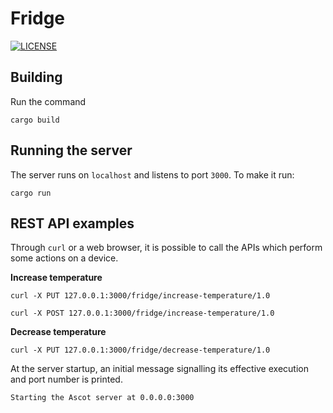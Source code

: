 # Fridge

[![LICENSE][license badge]][license]

## Building

Run the command

```console
cargo build
```

## Running the server

The server runs on `localhost` and listens to port `3000`. To make it run:

```console
cargo run
```

## REST API examples

Through `curl` or a web browser, it is possible to call the APIs which perform
some actions on a device.

**Increase temperature**

```console
curl -X PUT 127.0.0.1:3000/fridge/increase-temperature/1.0
```

```console
curl -X POST 127.0.0.1:3000/fridge/increase-temperature/1.0
```

**Decrease temperature**

```console
curl -X PUT 127.0.0.1:3000/fridge/decrease-temperature/1.0
```

At the server startup, an initial message signalling its effective execution and
port number is printed.

```
Starting the Ascot server at 0.0.0.0:3000
```

<!-- Links -->
[license]: https://github.com/SoftengPoliTo/ascot-firmware/blob/master/LICENSE-MIT

<!-- Badges -->
[license badge]: https://img.shields.io/badge/license-MIT-blue.svg
